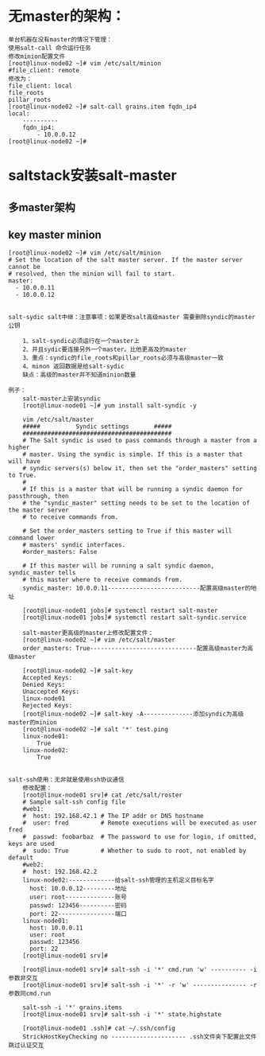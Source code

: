 # 无master的架构：
	单台机器在没有master的情况下管理：
	使用salt-call 命令运行任务
	修改minion配置文件
	[root@linux-node02 ~]# vim /etc/salt/minion
	#file_client: remote
	修改为：
	file_client: local
	file_roots
	pillar_roots
	[root@linux-node02 ~]# salt-call grains.item fqdn_ip4
	local:
		----------
		fqdn_ip4:
			- 10.0.0.12
	[root@linux-node02 ~]# 
	
# saltstack安装salt-master


## 多master架构

## key master minion

	[root@linux-node02 ~]# vim /etc/salt/minion
	# Set the location of the salt master server. If the master server cannot be
	# resolved, then the minion will fail to start.
	master:
	  - 10.0.0.11
	  - 10.0.0.12
	  
	  
	salt-sydic salt中继：注意事项：如果更改salt高级master 需要删除syndic的master公钥
	
		1、salt-syndic必须运行在一个master上
		2、并且sydic要连接另外一个master。比他更高及的master
		3、重点：syndic的file_roots和pillar_roots必须与高级master一致
		4、minon 返回数据是给salt-sydic
		缺点：高级的master并不知道minion数量
		
	例子：
		salt-master上安装syndic
		[root@linux-node01 ~]# yum install salt-syndic -y
		
		vim /etc/salt/master
		#####          Syndic settings       #####
		##########################################
		# The Salt syndic is used to pass commands through a master from a higher
		# master. Using the syndic is simple. If this is a master that will have
		# syndic servers(s) below it, then set the "order_masters" setting to True.
		#
		# If this is a master that will be running a syndic daemon for passthrough, then
		# the "syndic_master" setting needs to be set to the location of the master server
		# to receive commands from.
	
		# Set the order_masters setting to True if this master will command lower
		# masters' syndic interfaces.
		#order_masters: False
	
		# If this master will be running a salt syndic daemon, syndic_master tells
		# this master where to receive commands from.
		syndic_master: 10.0.0.11--------------------------配置高级master的地址
		
		[root@linux-node01 jobs]# systemctl restart salt-master
		[root@linux-node01 jobs]# systemctl restart salt-syndic.service 
		
		salt-master更高级的master上修改配置文件：
		[root@linux-node02 ~]# vim /etc/salt/master
		order_masters: True------------------------------配置高级master为高级master
	
		[root@linux-node02 ~]# salt-key
		Accepted Keys:
		Denied Keys:
		Unaccepted Keys:
		linux-node01
		Rejected Keys:
		[root@linux-node02 ~]# salt-key -A--------------添加syndic为高级master的minion
		[root@linux-node02 ~]# salt '*' test.ping
		linux-node01:
			True
		linux-node02:
			True
			
			
	salt-ssh使用：无非就是使用ssh协议通信
	    修改配置：
		[root@linux-node01 srv]# cat /etc/salt/roster 
		# Sample salt-ssh config file
		#web1:
		#  host: 192.168.42.1 # The IP addr or DNS hostname
		#  user: fred         # Remote executions will be executed as user fred
		#  passwd: foobarbaz  # The password to use for login, if omitted, keys are used
		#  sudo: True         # Whether to sudo to root, not enabled by default
		#web2:
		#  host: 192.168.42.2
		linux-node02:-------------给salt-ssh管理的主机定义目标名字
		  host: 10.0.0.12---------地址
		  user: root--------------账号
		  passwd: 123456----------密码
		  port: 22----------------端口
		linux-node01:
		  host: 10.0.0.11
		  user: root
		  passwd: 123456
		  port: 22
		[root@linux-node01 srv]# 
		
		[root@linux-node01 srv]# salt-ssh -i '*' cmd.run 'w' ---------- -i参数非交互
		[root@linux-node01 srv]# salt-ssh -i '*' -r 'w' --------------- -r参数同cmd.run
		
		salt-ssh -i '*' grains.items
		[root@linux-node01 srv]# salt-ssh -i '*' state.highstate 
		
		[root@linux-node01 .ssh]# cat ~/.ssh/config 
		StrickHostKeyChecking no --------------------- .ssh文件夹下配置此文件跳过认证交互
	
	




	

